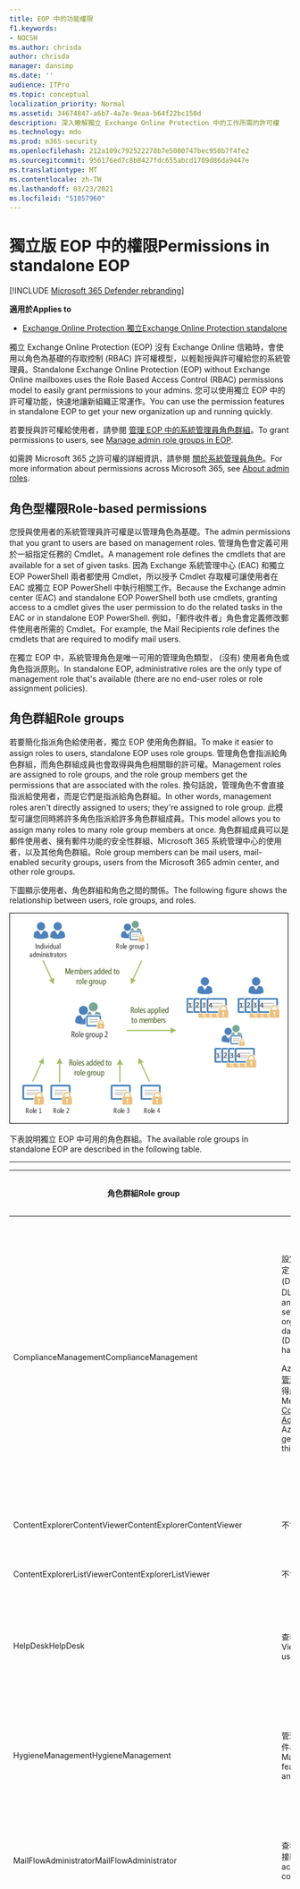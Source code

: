 ```yaml
---
title: EOP 中的功能權限
f1.keywords:
- NOCSH
ms.author: chrisda
author: chrisda
manager: dansimp
ms.date: ''
audience: ITPro
ms.topic: conceptual
localization_priority: Normal
ms.assetid: 34674847-a6b7-4a7e-9eaa-b64f22bc150d
description: 深入瞭解獨立 Exchange Online Protection 中的工作所需的許可權
ms.technology: mdo
ms.prod: m365-security
ms.openlocfilehash: 212a109c792522270b7e5000747bec950b7f4fe2
ms.sourcegitcommit: 956176ed7c8b8427fdc655abcd1709d86da9447e
ms.translationtype: MT
ms.contentlocale: zh-TW
ms.lasthandoff: 03/23/2021
ms.locfileid: "51057960"
---
```

# <a name="permissions-in-standalone-eop"></a><span data-ttu-id="38eb3-103">獨立版 EOP 中的權限</span><span class="sxs-lookup"><span data-stu-id="38eb3-103">Permissions in standalone EOP</span></span>

[!INCLUDE [Microsoft 365 Defender rebranding](../includes/microsoft-defender-for-office.md)]

<span data-ttu-id="38eb3-104">**適用於**</span><span class="sxs-lookup"><span data-stu-id="38eb3-104">**Applies to**</span></span>
-  [<span data-ttu-id="38eb3-105">Exchange Online Protection 獨立</span><span class="sxs-lookup"><span data-stu-id="38eb3-105">Exchange Online Protection standalone</span></span>](exchange-online-protection-overview.md)

<span data-ttu-id="38eb3-106">獨立 Exchange Online Protection (EOP) 沒有 Exchange Online 信箱時，會使用以角色為基礎的存取控制 (RBAC) 許可權模型，以輕鬆授與許可權給您的系統管理員。</span><span class="sxs-lookup"><span data-stu-id="38eb3-106">Standalone Exchange Online Protection (EOP) without Exchange Online mailboxes uses the Role Based Access Control (RBAC) permissions model to easily grant permissions to your admins.</span></span> <span data-ttu-id="38eb3-107">您可以使用獨立 EOP 中的許可權功能，快速地讓新組織正常運作。</span><span class="sxs-lookup"><span data-stu-id="38eb3-107">You can use the permission features in standalone EOP to get your new organization up and running quickly.</span></span>

<span data-ttu-id="38eb3-108">若要授與許可權給使用者，請參閱 [管理 EOP 中的系統管理員角色群組](manage-admin-role-group-permissions-in-eop.md)。</span><span class="sxs-lookup"><span data-stu-id="38eb3-108">To grant permissions to users, see [Manage admin role groups in EOP](manage-admin-role-group-permissions-in-eop.md).</span></span>

<span data-ttu-id="38eb3-109">如需跨 Microsoft 365 之許可權的詳細資訊，請參閱 [關於系統管理員角色](../../admin/add-users/about-admin-roles.md)。</span><span class="sxs-lookup"><span data-stu-id="38eb3-109">For more information about permissions across Microsoft 365, see [About admin roles](../../admin/add-users/about-admin-roles.md).</span></span>

## <a name="role-based-permissions"></a><span data-ttu-id="38eb3-110">角色型權限</span><span class="sxs-lookup"><span data-stu-id="38eb3-110">Role-based permissions</span></span>

<span data-ttu-id="38eb3-111">您授與使用者的系統管理員許可權是以管理角色為基礎。</span><span class="sxs-lookup"><span data-stu-id="38eb3-111">The admin permissions that you grant to users are based on management roles.</span></span> <span data-ttu-id="38eb3-112">管理角色會定義可用於一組指定任務的 Cmdlet。</span><span class="sxs-lookup"><span data-stu-id="38eb3-112">A management role defines the cmdlets that are available for a set of given tasks.</span></span> <span data-ttu-id="38eb3-113">因為 Exchange 系統管理中心 (EAC) 和獨立 EOP PowerShell 兩者都使用 Cmdlet，所以授予 Cmdlet 存取權可讓使用者在 EAC 或獨立 EOP PowerShell 中執行相關工作。</span><span class="sxs-lookup"><span data-stu-id="38eb3-113">Because the Exchange admin center (EAC) and standalone EOP PowerShell both use cmdlets, granting access to a cmdlet gives the user permission to do the related tasks in the EAC or in standalone EOP PowerShell.</span></span> <span data-ttu-id="38eb3-114">例如，「郵件收件者」角色會定義修改郵件使用者所需的 Cmdlet。</span><span class="sxs-lookup"><span data-stu-id="38eb3-114">For example, the Mail Recipients role defines the cmdlets that are required to modify mail users.</span></span>

<span data-ttu-id="38eb3-115">在獨立 EOP 中，系統管理角色是唯一可用的管理角色類型， (沒有) 使用者角色或角色指派原則。</span><span class="sxs-lookup"><span data-stu-id="38eb3-115">In standalone EOP, administrative roles are the only type of management role that's available (there are no end-user roles or role assignment policies).</span></span>

## <a name="role-groups"></a><span data-ttu-id="38eb3-116">角色群組</span><span class="sxs-lookup"><span data-stu-id="38eb3-116">Role groups</span></span>

<span data-ttu-id="38eb3-117">若要簡化指派角色給使用者，獨立 EOP 使用角色群組。</span><span class="sxs-lookup"><span data-stu-id="38eb3-117">To make it easier to assign roles to users, standalone EOP uses role groups.</span></span> <span data-ttu-id="38eb3-118">管理角色會指派給角色群組，而角色群組成員也會取得與角色相關聯的許可權。</span><span class="sxs-lookup"><span data-stu-id="38eb3-118">Management roles are assigned to role groups, and the role group members get the permissions that are associated with the roles.</span></span> <span data-ttu-id="38eb3-119">換句話說，管理角色不會直接指派給使用者，而是它們是指派給角色群組。</span><span class="sxs-lookup"><span data-stu-id="38eb3-119">In other words, management roles aren't directly assigned to users; they're assigned to role group.</span></span> <span data-ttu-id="38eb3-120">此模型可讓您同時將許多角色指派給許多角色群組成員。</span><span class="sxs-lookup"><span data-stu-id="38eb3-120">This model allows you to assign many roles to many role group members at once.</span></span> <span data-ttu-id="38eb3-121">角色群組成員可以是郵件使用者、擁有郵件功能的安全性群組、Microsoft 365 系統管理中心的使用者，以及其他角色群組。</span><span class="sxs-lookup"><span data-stu-id="38eb3-121">Role group members can be mail users, mail-enabled security groups, users from the Microsoft 365 admin center, and other role groups.</span></span>

<span data-ttu-id="38eb3-122">下圖顯示使用者、角色群組和角色之間的關係。</span><span class="sxs-lookup"><span data-stu-id="38eb3-122">The following figure shows the relationship between users, role groups, and roles.</span></span>

![角色、角色群組和成員關係](../../media/ITPro_Security_RBAC_EXO_SimplifiedRoleGroupRelationship.png)

<span data-ttu-id="38eb3-124">下表說明獨立 EOP 中可用的角色群組。</span><span class="sxs-lookup"><span data-stu-id="38eb3-124">The available role groups in standalone EOP are described in the following table.</span></span>

****

|<span data-ttu-id="38eb3-125">角色群組</span><span class="sxs-lookup"><span data-stu-id="38eb3-125">Role group</span></span>|<span data-ttu-id="38eb3-126">描述</span><span class="sxs-lookup"><span data-stu-id="38eb3-126">Description</span></span>|<span data-ttu-id="38eb3-127">已指派預設角色</span><span class="sxs-lookup"><span data-stu-id="38eb3-127">Default roles assigned</span></span>|
|---|---|---|
|<span data-ttu-id="38eb3-128">ComplianceManagement</span><span class="sxs-lookup"><span data-stu-id="38eb3-128">ComplianceManagement</span></span>|<span data-ttu-id="38eb3-129">設定及管理組織內的規範設定，包括資料遺失防護 (DLP) （如果您的訂閱具有 DLP 功能）。</span><span class="sxs-lookup"><span data-stu-id="38eb3-129">Configure and manage compliance settings within the organization, including data loss prevention (DLP) if your subscription has DLP capabilities.</span></span> <p> <span data-ttu-id="38eb3-130">Azure AD 中的 [合規性系統管理員](/azure/active-directory/users-groups-roles/directory-assign-admin-roles#compliance-administrator) 角色成員會自動取得此角色群組的許可權。</span><span class="sxs-lookup"><span data-stu-id="38eb3-130">Members of the [Compliance Administrator](/azure/active-directory/users-groups-roles/directory-assign-admin-roles#compliance-administrator) role in Azure AD automatically get the permissions of this role group.</span></span>|<span data-ttu-id="38eb3-131">稽核記錄</span><span class="sxs-lookup"><span data-stu-id="38eb3-131">Audit Logs</span></span> <p> <span data-ttu-id="38eb3-132">合規性管理</span><span class="sxs-lookup"><span data-stu-id="38eb3-132">Compliance Administration</span></span> <p> <span data-ttu-id="38eb3-133">資訊版權管理</span><span class="sxs-lookup"><span data-stu-id="38eb3-133">Information Rights Management</span></span> <p> <span data-ttu-id="38eb3-134">保留管理</span><span class="sxs-lookup"><span data-stu-id="38eb3-134">Retention Management</span></span> <p> <span data-ttu-id="38eb3-135">僅限檢視稽核記錄</span><span class="sxs-lookup"><span data-stu-id="38eb3-135">View-Only Audit Logs</span></span> <p> <span data-ttu-id="38eb3-136">僅限檢視組態</span><span class="sxs-lookup"><span data-stu-id="38eb3-136">View-Only Configuration</span></span> <p> <span data-ttu-id="38eb3-137">僅限檢視收件者</span><span class="sxs-lookup"><span data-stu-id="38eb3-137">View-Only Recipients</span></span>|
|<span data-ttu-id="38eb3-138">ContentExplorerContentViewer</span><span class="sxs-lookup"><span data-stu-id="38eb3-138">ContentExplorerContentViewer</span></span>|<span data-ttu-id="38eb3-139">不會使用。</span><span class="sxs-lookup"><span data-stu-id="38eb3-139">Not used.</span></span>|<span data-ttu-id="38eb3-140">資料分類內容檢視器</span><span class="sxs-lookup"><span data-stu-id="38eb3-140">Data Classification Content Viewer</span></span>|
|<span data-ttu-id="38eb3-141">ContentExplorerListViewer</span><span class="sxs-lookup"><span data-stu-id="38eb3-141">ContentExplorerListViewer</span></span>|<span data-ttu-id="38eb3-142">不會使用。</span><span class="sxs-lookup"><span data-stu-id="38eb3-142">Not used.</span></span>|<span data-ttu-id="38eb3-143">資料分類清單檢視器</span><span class="sxs-lookup"><span data-stu-id="38eb3-143">Data Classification List Viewer</span></span>|
|<span data-ttu-id="38eb3-144">HelpDesk</span><span class="sxs-lookup"><span data-stu-id="38eb3-144">HelpDesk</span></span>|<span data-ttu-id="38eb3-145">查看和管理郵件使用者。</span><span class="sxs-lookup"><span data-stu-id="38eb3-145">View and manage mail users.</span></span>|<span data-ttu-id="38eb3-146">重設密碼</span><span class="sxs-lookup"><span data-stu-id="38eb3-146">Reset Password</span></span> <p> <span data-ttu-id="38eb3-147">使用者選項</span><span class="sxs-lookup"><span data-stu-id="38eb3-147">User Options</span></span> <p> <span data-ttu-id="38eb3-148">僅限檢視收件者</span><span class="sxs-lookup"><span data-stu-id="38eb3-148">View-Only Recipients</span></span>|
|<span data-ttu-id="38eb3-149">HygieneManagement</span><span class="sxs-lookup"><span data-stu-id="38eb3-149">HygieneManagement</span></span>|<span data-ttu-id="38eb3-150">管理保護功能 (反垃圾郵件、反惡意程式碼等 ) 。</span><span class="sxs-lookup"><span data-stu-id="38eb3-150">Manage protection features (anti-spam, anti-malware, etc.).</span></span>|<span data-ttu-id="38eb3-151">傳輸衛生</span><span class="sxs-lookup"><span data-stu-id="38eb3-151">Transport Hygiene</span></span> <p> <span data-ttu-id="38eb3-152">僅限檢視組態</span><span class="sxs-lookup"><span data-stu-id="38eb3-152">View-Only Configuration</span></span> <p> <span data-ttu-id="38eb3-153">僅限檢視收件者</span><span class="sxs-lookup"><span data-stu-id="38eb3-153">View-Only Recipients</span></span>|
|<span data-ttu-id="38eb3-154">MailFlowAdministrator</span><span class="sxs-lookup"><span data-stu-id="38eb3-154">MailFlowAdministrator</span></span>|<span data-ttu-id="38eb3-155">查看及管理公認的網域和連接器</span><span class="sxs-lookup"><span data-stu-id="38eb3-155">View and manage accepted domains and connectors</span></span>|<span data-ttu-id="38eb3-156">遠端和公認的網域</span><span class="sxs-lookup"><span data-stu-id="38eb3-156">Remote and Accepted Domains</span></span> <p> <span data-ttu-id="38eb3-157">僅限檢視收件者</span><span class="sxs-lookup"><span data-stu-id="38eb3-157">View-Only Recipients</span></span>|
|<span data-ttu-id="38eb3-158">OrganizationManagement</span><span class="sxs-lookup"><span data-stu-id="38eb3-158">OrganizationManagement</span></span>|<span data-ttu-id="38eb3-159">整個組織的系統管理員存取權，以及執行幾乎任何工作的功能。</span><span class="sxs-lookup"><span data-stu-id="38eb3-159">Admin access to the entire organization and the ability to perform almost any task.</span></span> <p> <span data-ttu-id="38eb3-160">Azure AD 中 [全域系統管理員](/azure/active-directory/users-groups-roles/directory-assign-admin-roles#global-administrator--company-administrator) 角色的成員會自動取得此角色群組的許可權。</span><span class="sxs-lookup"><span data-stu-id="38eb3-160">Members of the [Global Administrator](/azure/active-directory/users-groups-roles/directory-assign-admin-roles#global-administrator--company-administrator) role in Azure AD automatically get the permissions of this role group.</span></span> <p> <span data-ttu-id="38eb3-161">**重要**：由於 OrganizationManagement 角色群組是功能強大的角色，因此只有執行組織層級管理工作的使用者才應成為這個角色群組的成員。</span><span class="sxs-lookup"><span data-stu-id="38eb3-161">**Important**: Because the OrganizationManagement role group is a powerful role, only users that perform organizational-level administrative tasks should be members of this role group.</span></span>|<span data-ttu-id="38eb3-162">軟體</span><span class="sxs-lookup"><span data-stu-id="38eb3-162">AntiMalware</span></span> <p> <span data-ttu-id="38eb3-163">反垃圾郵件</span><span class="sxs-lookup"><span data-stu-id="38eb3-163">AntiSpam</span></span> <p> <span data-ttu-id="38eb3-164">稽核記錄</span><span class="sxs-lookup"><span data-stu-id="38eb3-164">Audit Logs</span></span> <p> <span data-ttu-id="38eb3-165">合規性系統管理員</span><span class="sxs-lookup"><span data-stu-id="38eb3-165">Compliance Administrator</span></span> <p> <span data-ttu-id="38eb3-166">動態通訊群組</span><span class="sxs-lookup"><span data-stu-id="38eb3-166">Distribution Groups</span></span> <p> <span data-ttu-id="38eb3-167">資訊版權管理</span><span class="sxs-lookup"><span data-stu-id="38eb3-167">Information Rights Management</span></span> <p> <span data-ttu-id="38eb3-168">建立郵件收件者</span><span class="sxs-lookup"><span data-stu-id="38eb3-168">Mail Recipient Creation</span></span> <p> <span data-ttu-id="38eb3-169">郵件收件者</span><span class="sxs-lookup"><span data-stu-id="38eb3-169">Mail Recipients</span></span> <p> <span data-ttu-id="38eb3-170">郵件追蹤</span><span class="sxs-lookup"><span data-stu-id="38eb3-170">Message Tracking</span></span> <p> <span data-ttu-id="38eb3-171">移轉</span><span class="sxs-lookup"><span data-stu-id="38eb3-171">Migration</span></span> <p> <span data-ttu-id="38eb3-172">組織用戶端存取</span><span class="sxs-lookup"><span data-stu-id="38eb3-172">Organization Client Access</span></span> <p> <span data-ttu-id="38eb3-173">組織組態</span><span class="sxs-lookup"><span data-stu-id="38eb3-173">Organization Configuration</span></span> <p> <span data-ttu-id="38eb3-174">組織傳輸設定</span><span class="sxs-lookup"><span data-stu-id="38eb3-174">Organization Transport Settings</span></span> <p> <span data-ttu-id="38eb3-175">隔離</span><span class="sxs-lookup"><span data-stu-id="38eb3-175">Quarantine</span></span> <p> <span data-ttu-id="38eb3-176">收件者原則</span><span class="sxs-lookup"><span data-stu-id="38eb3-176">Recipient Policies</span></span> <p> <span data-ttu-id="38eb3-177">遠端和公認的網域</span><span class="sxs-lookup"><span data-stu-id="38eb3-177">Remote and Accepted Domains</span></span> <p> <span data-ttu-id="38eb3-178">重設密碼</span><span class="sxs-lookup"><span data-stu-id="38eb3-178">Reset Password</span></span> <p> <span data-ttu-id="38eb3-179">保留管理</span><span class="sxs-lookup"><span data-stu-id="38eb3-179">Retention Management</span></span> <p> <span data-ttu-id="38eb3-180">角色管理</span><span class="sxs-lookup"><span data-stu-id="38eb3-180">Role Management</span></span> <p> <span data-ttu-id="38eb3-181">安全性系統管理員</span><span class="sxs-lookup"><span data-stu-id="38eb3-181">Security Administrator</span></span> <p> <span data-ttu-id="38eb3-182">安全性群組建立和成員資格</span><span class="sxs-lookup"><span data-stu-id="38eb3-182">Security Group Creation and Membership</span></span> <p> <span data-ttu-id="38eb3-183">安全性讀取者</span><span class="sxs-lookup"><span data-stu-id="38eb3-183">Security Reader</span></span> <p> <span data-ttu-id="38eb3-184">敏感度標籤系統管理員</span><span class="sxs-lookup"><span data-stu-id="38eb3-184">Sensitivity Label Administrator</span></span> <p> <span data-ttu-id="38eb3-185">監督</span><span class="sxs-lookup"><span data-stu-id="38eb3-185">Supervision</span></span> <p> <span data-ttu-id="38eb3-186">傳輸衛生</span><span class="sxs-lookup"><span data-stu-id="38eb3-186">Transport Hygiene</span></span> <p> <span data-ttu-id="38eb3-187">傳輸規則</span><span class="sxs-lookup"><span data-stu-id="38eb3-187">Transport Rules</span></span> <p> <span data-ttu-id="38eb3-188">使用者選項</span><span class="sxs-lookup"><span data-stu-id="38eb3-188">User Options</span></span> <p> <span data-ttu-id="38eb3-189">View-Only 反惡意程式碼</span><span class="sxs-lookup"><span data-stu-id="38eb3-189">View-Only AntiMalware</span></span> <p> <span data-ttu-id="38eb3-190">View-Only 反垃圾郵件</span><span class="sxs-lookup"><span data-stu-id="38eb3-190">View-Only AntiSpam</span></span> <p> <span data-ttu-id="38eb3-191">僅限檢視稽核記錄</span><span class="sxs-lookup"><span data-stu-id="38eb3-191">View-Only Audit Logs</span></span> <p> <span data-ttu-id="38eb3-192">僅限檢視組態</span><span class="sxs-lookup"><span data-stu-id="38eb3-192">View-Only Configuration</span></span> <p> <span data-ttu-id="38eb3-193">View-Only 隔離</span><span class="sxs-lookup"><span data-stu-id="38eb3-193">View-Only Quarantine</span></span> <p> <span data-ttu-id="38eb3-194">僅限檢視收件者</span><span class="sxs-lookup"><span data-stu-id="38eb3-194">View-Only Recipients</span></span> <p> <span data-ttu-id="38eb3-195">View-Only 威脅情報</span><span class="sxs-lookup"><span data-stu-id="38eb3-195">View-Only Threat Intelligence</span></span>|
|<span data-ttu-id="38eb3-196">QuarantineAdministrator</span><span class="sxs-lookup"><span data-stu-id="38eb3-196">QuarantineAdministrator</span></span>|<span data-ttu-id="38eb3-197">管理所有收件者的隔離郵件。</span><span class="sxs-lookup"><span data-stu-id="38eb3-197">Manage quarantined messages for all recipients.</span></span>|<span data-ttu-id="38eb3-198">隔離</span><span class="sxs-lookup"><span data-stu-id="38eb3-198">Quarantine</span></span>|
|<span data-ttu-id="38eb3-199">RecipientManagement</span><span class="sxs-lookup"><span data-stu-id="38eb3-199">RecipientManagement</span></span>|<span data-ttu-id="38eb3-200">建立、管理及移除組織中的收件者物件。</span><span class="sxs-lookup"><span data-stu-id="38eb3-200">Create, manage, and remove recipient objects in the organization.</span></span>|<span data-ttu-id="38eb3-201">動態通訊群組</span><span class="sxs-lookup"><span data-stu-id="38eb3-201">Distribution Groups</span></span> <p> <span data-ttu-id="38eb3-202">建立郵件收件者</span><span class="sxs-lookup"><span data-stu-id="38eb3-202">Mail Recipient Creation</span></span> <p> <span data-ttu-id="38eb3-203">郵件收件者</span><span class="sxs-lookup"><span data-stu-id="38eb3-203">Mail Recipients</span></span> <p> <span data-ttu-id="38eb3-204">郵件追蹤</span><span class="sxs-lookup"><span data-stu-id="38eb3-204">Message Tracking</span></span> <p> <span data-ttu-id="38eb3-205">移轉</span><span class="sxs-lookup"><span data-stu-id="38eb3-205">Migration</span></span> <p> <span data-ttu-id="38eb3-206">收件者原則</span><span class="sxs-lookup"><span data-stu-id="38eb3-206">Recipient Policies</span></span> <p> <span data-ttu-id="38eb3-207">重設密碼</span><span class="sxs-lookup"><span data-stu-id="38eb3-207">Reset Password</span></span>|
|<span data-ttu-id="38eb3-208">RecordsManagement</span><span class="sxs-lookup"><span data-stu-id="38eb3-208">RecordsManagement</span></span>|<span data-ttu-id="38eb3-209">設定符合性功能，例如保留原則標記、郵件分類和郵件流程規則 (也稱為傳輸規則) 。</span><span class="sxs-lookup"><span data-stu-id="38eb3-209">Configure compliance features, such as retention policy tags, message classifications, and mail flow rules (also known as transport rules).</span></span>|<span data-ttu-id="38eb3-210">郵件追蹤</span><span class="sxs-lookup"><span data-stu-id="38eb3-210">Message Tracking</span></span> <p> <span data-ttu-id="38eb3-211">保留管理</span><span class="sxs-lookup"><span data-stu-id="38eb3-211">Retention Management</span></span> <p> <span data-ttu-id="38eb3-212">傳輸規則</span><span class="sxs-lookup"><span data-stu-id="38eb3-212">Transport Rules</span></span>|
|<span data-ttu-id="38eb3-213">SecurityAdministrator</span><span class="sxs-lookup"><span data-stu-id="38eb3-213">SecurityAdministrator</span></span>|<span data-ttu-id="38eb3-214">設定組織中的所有保護方面 (反垃圾郵件、反惡意程式碼、反欺騙、隔離等等 ) 。</span><span class="sxs-lookup"><span data-stu-id="38eb3-214">Configure all aspects of protection in the organization (anti-spam, anti-malware, anti-spoofing, quarantine, etc.).</span></span> <p> <span data-ttu-id="38eb3-215">Azure AD 中的 [安全性系統管理員](/azure/active-directory/users-groups-roles/directory-assign-admin-roles#security-administrator) 角色成員會自動取得此角色群組的許可權。</span><span class="sxs-lookup"><span data-stu-id="38eb3-215">Members of the [Security Administrator](/azure/active-directory/users-groups-roles/directory-assign-admin-roles#security-administrator) role in Azure AD automatically get the permissions of this role group.</span></span>|<span data-ttu-id="38eb3-216">軟體</span><span class="sxs-lookup"><span data-stu-id="38eb3-216">AntiMalware</span></span> <p> <span data-ttu-id="38eb3-217">反垃圾郵件</span><span class="sxs-lookup"><span data-stu-id="38eb3-217">AntiSpam</span></span> <p> <span data-ttu-id="38eb3-218">稽核記錄</span><span class="sxs-lookup"><span data-stu-id="38eb3-218">Audit Logs</span></span> <p> <span data-ttu-id="38eb3-219">隔離</span><span class="sxs-lookup"><span data-stu-id="38eb3-219">Quarantine</span></span> <p> <span data-ttu-id="38eb3-220">安全性系統管理員</span><span class="sxs-lookup"><span data-stu-id="38eb3-220">Security Administrator</span></span> <p> <span data-ttu-id="38eb3-221">敏感度標籤系統管理員</span><span class="sxs-lookup"><span data-stu-id="38eb3-221">Sensitivity Label Administrator</span></span> <p> <span data-ttu-id="38eb3-222">View-Only 反惡意程式碼</span><span class="sxs-lookup"><span data-stu-id="38eb3-222">View-Only AntiMalware</span></span> <p> <span data-ttu-id="38eb3-223">View-Only 反垃圾郵件</span><span class="sxs-lookup"><span data-stu-id="38eb3-223">View-Only AntiSpam</span></span> <p> <span data-ttu-id="38eb3-224">僅限檢視稽核記錄</span><span class="sxs-lookup"><span data-stu-id="38eb3-224">View-Only Audit Logs</span></span> <p> <span data-ttu-id="38eb3-225">View-Only 隔離</span><span class="sxs-lookup"><span data-stu-id="38eb3-225">View-Only Quarantine</span></span> <p> <span data-ttu-id="38eb3-226">View-Only 威脅情報</span><span class="sxs-lookup"><span data-stu-id="38eb3-226">View-Only Threat Intelligence</span></span>|
|<span data-ttu-id="38eb3-227">SecurityReader</span><span class="sxs-lookup"><span data-stu-id="38eb3-227">SecurityReader</span></span>|<span data-ttu-id="38eb3-228">僅可供查看組織中的所有保護方面 (反垃圾郵件、反惡意程式碼、反欺騙、隔離等 ) 的存取權。</span><span class="sxs-lookup"><span data-stu-id="38eb3-228">View-only access to all aspects of protection in the organization (anti-spam, anti-malware, anti-spoofing, quarantine, etc.).</span></span> <p> <span data-ttu-id="38eb3-229">Azure AD 中的 [安全性讀者](/azure/active-directory/users-groups-roles/directory-assign-admin-roles#security-reader) 角色成員會自動取得此角色群組的許可權。</span><span class="sxs-lookup"><span data-stu-id="38eb3-229">Members of the [Security Reader](/azure/active-directory/users-groups-roles/directory-assign-admin-roles#security-reader) role in Azure AD automatically get the permissions of this role group.</span></span>|<span data-ttu-id="38eb3-230">安全性讀取者</span><span class="sxs-lookup"><span data-stu-id="38eb3-230">Security Reader</span></span> <p> <span data-ttu-id="38eb3-231">View-Only 反惡意程式碼</span><span class="sxs-lookup"><span data-stu-id="38eb3-231">View-Only AntiMalware</span></span> <p> <span data-ttu-id="38eb3-232">View-Only 反垃圾郵件</span><span class="sxs-lookup"><span data-stu-id="38eb3-232">View-Only AntiSpam</span></span> <p> <span data-ttu-id="38eb3-233">View-Only 隔離</span><span class="sxs-lookup"><span data-stu-id="38eb3-233">View-Only Quarantine</span></span> <p> <span data-ttu-id="38eb3-234">View-Only 威脅情報</span><span class="sxs-lookup"><span data-stu-id="38eb3-234">View-Only Threat Intelligence</span></span>|
|<span data-ttu-id="38eb3-235">TenantAdmins</span><span class="sxs-lookup"><span data-stu-id="38eb3-235">TenantAdmins</span></span>|<span data-ttu-id="38eb3-236">這個角色群組中的成員資格能跨服務同步，且為集中管理的。</span><span class="sxs-lookup"><span data-stu-id="38eb3-236">Membership in this role group is synchronized across services and managed centrally.</span></span> <span data-ttu-id="38eb3-237">根據預設，此角色群組不會被指派任何角色。</span><span class="sxs-lookup"><span data-stu-id="38eb3-237">By default, this role group is not assigned any roles.</span></span> <span data-ttu-id="38eb3-238">不過，它會是「組織管理」角色群組的成員，並會繼承這些許可權。</span><span class="sxs-lookup"><span data-stu-id="38eb3-238">However, it will be a member of the Organization Management role group and will inherit those permissions.</span></span>|<span data-ttu-id="38eb3-239">無</span><span class="sxs-lookup"><span data-stu-id="38eb3-239">none</span></span>|
|<span data-ttu-id="38eb3-240">ViewOnlyOrganizationManagement</span><span class="sxs-lookup"><span data-stu-id="38eb3-240">ViewOnlyOrganizationManagement</span></span>|<span data-ttu-id="38eb3-241">查看組織中的收件者、保護和設定物件及其屬性。</span><span class="sxs-lookup"><span data-stu-id="38eb3-241">View recipient, protection, and configuration objects and their properties in the organization.</span></span>|<span data-ttu-id="38eb3-242">合規性系統管理員</span><span class="sxs-lookup"><span data-stu-id="38eb3-242">Compliance Administrator</span></span> <p> <span data-ttu-id="38eb3-243">安全性系統管理員</span><span class="sxs-lookup"><span data-stu-id="38eb3-243">Security Administrator</span></span> <p> <span data-ttu-id="38eb3-244">安全性讀取者</span><span class="sxs-lookup"><span data-stu-id="38eb3-244">Security Reader</span></span> <p> <span data-ttu-id="38eb3-245">敏感度標籤系統管理員</span><span class="sxs-lookup"><span data-stu-id="38eb3-245">Sensitivity Label Administrator</span></span> <p> <span data-ttu-id="38eb3-246">僅限檢視組態</span><span class="sxs-lookup"><span data-stu-id="38eb3-246">View-Only Configuration</span></span> <p> <span data-ttu-id="38eb3-247">僅限檢視收件者</span><span class="sxs-lookup"><span data-stu-id="38eb3-247">View-Only Recipients</span></span>|
|

<span data-ttu-id="38eb3-248">如果您在只有少數系統管理員的小型組織中工作，您可能只需要將這些使用者新增至組織管理角色群組，而且您可能永遠不需要使用其他角色群組。</span><span class="sxs-lookup"><span data-stu-id="38eb3-248">If you work in a small organization that has only a few admins, you might need to add those users to the Organization Management role group only, and you may never need to use the other role groups.</span></span> <span data-ttu-id="38eb3-249">如果您在較大的組織中工作，則可能會有管理員執行特定工作，例如收件者設定。</span><span class="sxs-lookup"><span data-stu-id="38eb3-249">If you work in a larger organization, you might have admins who perform specific tasks, such as recipient configuration.</span></span> <span data-ttu-id="38eb3-250">在這種情況下，您可能會將一個系統管理員新增至 [收件者管理] 角色群組，並將另一個系統管理員新增至組織管理角色群組。</span><span class="sxs-lookup"><span data-stu-id="38eb3-250">In those cases, you might add one admin to the Recipient Management role group, and another admin to the Organization Management role group.</span></span> <span data-ttu-id="38eb3-251">這些系統管理員可以管理其特定區域，但不會有管理其不負責之區域的許可權。</span><span class="sxs-lookup"><span data-stu-id="38eb3-251">Those admins can then manage their specific areas, but they won't have permissions to manage areas they're not responsible for.</span></span>

<span data-ttu-id="38eb3-252">如果 Exchange Online 中的內建角色群組與您的系統管理員職責不符，您可以建立角色群組並新增角色到這些群組。</span><span class="sxs-lookup"><span data-stu-id="38eb3-252">If the built-in role groups in Exchange Online don't match the job function of your administrators, you can create role groups and add roles to them.</span></span> <span data-ttu-id="38eb3-253">如需詳細資訊，請參閱 [Manage role groups in 獨立 EOP](manage-admin-role-group-permissions-in-eop.md)。</span><span class="sxs-lookup"><span data-stu-id="38eb3-253">For more information, see [Manage role groups in standalone EOP](manage-admin-role-group-permissions-in-eop.md).</span></span>

## <a name="roles"></a><span data-ttu-id="38eb3-254">角色</span><span class="sxs-lookup"><span data-stu-id="38eb3-254">Roles</span></span>

<span data-ttu-id="38eb3-255">下表說明獨立 EOP 中可用的內建角色。</span><span class="sxs-lookup"><span data-stu-id="38eb3-255">The built-in roles that are available in standalone EOP are described in the following table.</span></span>

****

|<span data-ttu-id="38eb3-256">Role \* \*</span><span class="sxs-lookup"><span data-stu-id="38eb3-256">Role\*\*</span></span>|<span data-ttu-id="38eb3-257">描述</span><span class="sxs-lookup"><span data-stu-id="38eb3-257">Description</span></span>|<span data-ttu-id="38eb3-258">預設角色群組指派</span><span class="sxs-lookup"><span data-stu-id="38eb3-258">Default role group assignments</span></span>|
|---|---|---|
|<span data-ttu-id="38eb3-259">軟體</span><span class="sxs-lookup"><span data-stu-id="38eb3-259">AntiMalware</span></span>|<span data-ttu-id="38eb3-260">查看及修改反惡意程式碼功能的設定和報告。</span><span class="sxs-lookup"><span data-stu-id="38eb3-260">View and modify the configuration and reports for anti-malware features.</span></span>|<span data-ttu-id="38eb3-261">OrganizationManagement</span><span class="sxs-lookup"><span data-stu-id="38eb3-261">OrganizationManagement</span></span> <p> <span data-ttu-id="38eb3-262">SecurityAdministrator</span><span class="sxs-lookup"><span data-stu-id="38eb3-262">SecurityAdministrator</span></span>|
|<span data-ttu-id="38eb3-263">反垃圾郵件</span><span class="sxs-lookup"><span data-stu-id="38eb3-263">AntiSpam</span></span>|<span data-ttu-id="38eb3-264">查看及修改反垃圾郵件功能的設定和報告。</span><span class="sxs-lookup"><span data-stu-id="38eb3-264">View and modify the configuration and reports for anti-spam features.</span></span>|<span data-ttu-id="38eb3-265">OrganizationManagement</span><span class="sxs-lookup"><span data-stu-id="38eb3-265">OrganizationManagement</span></span> <p> <span data-ttu-id="38eb3-266">SecurityAdministrator</span><span class="sxs-lookup"><span data-stu-id="38eb3-266">SecurityAdministrator</span></span>|
|<span data-ttu-id="38eb3-267">稽核記錄</span><span class="sxs-lookup"><span data-stu-id="38eb3-267">Audit Logs</span></span>|<span data-ttu-id="38eb3-268">搜尋系統管理員的審計記錄檔，然後查看結果。</span><span class="sxs-lookup"><span data-stu-id="38eb3-268">Search the administrator audit log and view the results.</span></span>|<span data-ttu-id="38eb3-269">ComplianceManagement</span><span class="sxs-lookup"><span data-stu-id="38eb3-269">ComplianceManagement</span></span> <p> <span data-ttu-id="38eb3-270">OrganizationManagement</span><span class="sxs-lookup"><span data-stu-id="38eb3-270">OrganizationManagement</span></span> <p> <span data-ttu-id="38eb3-271">SecurityAdministrator</span><span class="sxs-lookup"><span data-stu-id="38eb3-271">SecurityAdministrator</span></span>|
|<span data-ttu-id="38eb3-272">合規性管理員<sup>\*</sup></span><span class="sxs-lookup"><span data-stu-id="38eb3-272">Compliance Administrator<sup>\*</sup></span></span>||<span data-ttu-id="38eb3-273">ComplianceManagement</span><span class="sxs-lookup"><span data-stu-id="38eb3-273">ComplianceManagement</span></span> <p> <span data-ttu-id="38eb3-274">OrganizationManagement</span><span class="sxs-lookup"><span data-stu-id="38eb3-274">OrganizationManagement</span></span> <p> <span data-ttu-id="38eb3-275">ViewOnlyOrganizationManagement</span><span class="sxs-lookup"><span data-stu-id="38eb3-275">ViewOnlyOrganizationManagement</span></span>|
|<span data-ttu-id="38eb3-276">資料分類內容檢視器<sup>\*</sup></span><span class="sxs-lookup"><span data-stu-id="38eb3-276">Data Classification Content Viewer<sup>\*</sup></span></span>||<span data-ttu-id="38eb3-277">ContentExplorerContentViewer</span><span class="sxs-lookup"><span data-stu-id="38eb3-277">ContentExplorerContentViewer</span></span>|
|<span data-ttu-id="38eb3-278">資料分類清單檢視器<sup>\*</sup></span><span class="sxs-lookup"><span data-stu-id="38eb3-278">Data Classification List Viewer<sup>\*</sup></span></span>||
|<span data-ttu-id="38eb3-279">動態通訊群組</span><span class="sxs-lookup"><span data-stu-id="38eb3-279">Distribution Groups</span></span>|<span data-ttu-id="38eb3-280">建立及管理所有通訊群組、擁有郵件功能的安全性群組和成員。</span><span class="sxs-lookup"><span data-stu-id="38eb3-280">Create and manage all distribution groups, mail-enabled security groups, and members.</span></span>|<span data-ttu-id="38eb3-281">OrganizationManagement</span><span class="sxs-lookup"><span data-stu-id="38eb3-281">OrganizationManagement</span></span> <p> <span data-ttu-id="38eb3-282">RecipientManagement</span><span class="sxs-lookup"><span data-stu-id="38eb3-282">RecipientManagement</span></span>|
|<span data-ttu-id="38eb3-283">資訊版權管理<sup>\*</sup></span><span class="sxs-lookup"><span data-stu-id="38eb3-283">Information Rights Management<sup>\*</sup></span></span>||<span data-ttu-id="38eb3-284">ComplianceManagement</span><span class="sxs-lookup"><span data-stu-id="38eb3-284">ComplianceManagement</span></span> <p> <span data-ttu-id="38eb3-285">OrganizationManagement</span><span class="sxs-lookup"><span data-stu-id="38eb3-285">OrganizationManagement</span></span>|
|<span data-ttu-id="38eb3-286">建立郵件收件者</span><span class="sxs-lookup"><span data-stu-id="38eb3-286">Mail Recipient Creation</span></span>|<span data-ttu-id="38eb3-287">建立及移除郵件使用者。</span><span class="sxs-lookup"><span data-stu-id="38eb3-287">Create and remove mail users.</span></span>|<span data-ttu-id="38eb3-288">OrganizationManagement</span><span class="sxs-lookup"><span data-stu-id="38eb3-288">OrganizationManagement</span></span> <p> <span data-ttu-id="38eb3-289">RecipientManagement</span><span class="sxs-lookup"><span data-stu-id="38eb3-289">RecipientManagement</span></span>|
|<span data-ttu-id="38eb3-290">郵件收件者</span><span class="sxs-lookup"><span data-stu-id="38eb3-290">Mail Recipients</span></span>|<span data-ttu-id="38eb3-291">修改現有的郵件使用者。</span><span class="sxs-lookup"><span data-stu-id="38eb3-291">Modify existing mail users.</span></span>|<span data-ttu-id="38eb3-292">OrganizationManagement</span><span class="sxs-lookup"><span data-stu-id="38eb3-292">OrganizationManagement</span></span> <p> <span data-ttu-id="38eb3-293">RecipientManagement</span><span class="sxs-lookup"><span data-stu-id="38eb3-293">RecipientManagement</span></span>|
|<span data-ttu-id="38eb3-294">郵件追蹤<sup>\*</sup></span><span class="sxs-lookup"><span data-stu-id="38eb3-294">Message Tracking<sup>\*</sup></span></span>||<span data-ttu-id="38eb3-295">OrganizationManagement</span><span class="sxs-lookup"><span data-stu-id="38eb3-295">OrganizationManagement</span></span> <p> <span data-ttu-id="38eb3-296">RecipientManagement</span><span class="sxs-lookup"><span data-stu-id="38eb3-296">RecipientManagement</span></span> <p> <span data-ttu-id="38eb3-297">記錄管理</span><span class="sxs-lookup"><span data-stu-id="38eb3-297">Records Management</span></span>|
|<span data-ttu-id="38eb3-298">遷移<sup>\*</sup></span><span class="sxs-lookup"><span data-stu-id="38eb3-298">Migration<sup>\*</sup></span></span>||<span data-ttu-id="38eb3-299">OrganizationManagement</span><span class="sxs-lookup"><span data-stu-id="38eb3-299">OrganizationManagement</span></span> <p> <span data-ttu-id="38eb3-300">RecipientManagement</span><span class="sxs-lookup"><span data-stu-id="38eb3-300">RecipientManagement</span></span>|
|<span data-ttu-id="38eb3-301">MyBaseOptions</span><span class="sxs-lookup"><span data-stu-id="38eb3-301">MyBaseOptions</span></span>|<span data-ttu-id="38eb3-302">允許使用者查看其專屬的隔離郵件。</span><span class="sxs-lookup"><span data-stu-id="38eb3-302">Allows users to view their own quarantined messages.</span></span> <p> <span data-ttu-id="38eb3-303">這個角色會自動指派給使用者，而且您無法手動指派。</span><span class="sxs-lookup"><span data-stu-id="38eb3-303">This role is automatically assigned to users, and you can't assign it manually.</span></span>|<span data-ttu-id="38eb3-304">無</span><span class="sxs-lookup"><span data-stu-id="38eb3-304">none</span></span>|
|<span data-ttu-id="38eb3-305">組織用戶端存取<sup>\*</sup></span><span class="sxs-lookup"><span data-stu-id="38eb3-305">Organization Client Access<sup>\*</sup></span></span>||<span data-ttu-id="38eb3-306">OrganizationManagement</span><span class="sxs-lookup"><span data-stu-id="38eb3-306">OrganizationManagement</span></span>|
|<span data-ttu-id="38eb3-307">組織組態</span><span class="sxs-lookup"><span data-stu-id="38eb3-307">Organization Configuration</span></span>|<span data-ttu-id="38eb3-308">檢視報告。</span><span class="sxs-lookup"><span data-stu-id="38eb3-308">View reports.</span></span>|<span data-ttu-id="38eb3-309">OrganizationManagement</span><span class="sxs-lookup"><span data-stu-id="38eb3-309">OrganizationManagement</span></span>|
|<span data-ttu-id="38eb3-310">組織傳輸設定<sup>\*</sup></span><span class="sxs-lookup"><span data-stu-id="38eb3-310">Organization Transport Settings<sup>\*</sup></span></span>||<span data-ttu-id="38eb3-311">OrganizationManagement</span><span class="sxs-lookup"><span data-stu-id="38eb3-311">OrganizationManagement</span></span>|
|<span data-ttu-id="38eb3-312">隔離</span><span class="sxs-lookup"><span data-stu-id="38eb3-312">Quarantine</span></span>|<span data-ttu-id="38eb3-313">管理所有收件者的所有類型的隔離郵件。</span><span class="sxs-lookup"><span data-stu-id="38eb3-313">Manage all types of quarantined message for all recipients.</span></span>|<span data-ttu-id="38eb3-314">OrganizationManagement</span><span class="sxs-lookup"><span data-stu-id="38eb3-314">OrganizationManagement</span></span> <p> <span data-ttu-id="38eb3-315">QuarantineAdministrator</span><span class="sxs-lookup"><span data-stu-id="38eb3-315">QuarantineAdministrator</span></span> <p> <span data-ttu-id="38eb3-316">SecurityAdministrator</span><span class="sxs-lookup"><span data-stu-id="38eb3-316">SecurityAdministrator</span></span>|
|<span data-ttu-id="38eb3-317">收件者原則<sup>\*</sup></span><span class="sxs-lookup"><span data-stu-id="38eb3-317">Recipient Policies<sup>\*</sup></span></span>||<span data-ttu-id="38eb3-318">OrganizationManagement</span><span class="sxs-lookup"><span data-stu-id="38eb3-318">OrganizationManagement</span></span> <p> <span data-ttu-id="38eb3-319">RecipientManagement</span><span class="sxs-lookup"><span data-stu-id="38eb3-319">RecipientManagement</span></span>|
|<span data-ttu-id="38eb3-320">遠端和公認的網域</span><span class="sxs-lookup"><span data-stu-id="38eb3-320">Remote and Accepted Domains</span></span>|<span data-ttu-id="38eb3-321">管理遠端網域、公認的網域和連接器。</span><span class="sxs-lookup"><span data-stu-id="38eb3-321">Manage remote domains, accepted domains, and connectors.</span></span>|<span data-ttu-id="38eb3-322">MailFlowAdministrator</span><span class="sxs-lookup"><span data-stu-id="38eb3-322">MailFlowAdministrator</span></span> <p> <span data-ttu-id="38eb3-323">OrganizationManagement</span><span class="sxs-lookup"><span data-stu-id="38eb3-323">OrganizationManagement</span></span>|
|<span data-ttu-id="38eb3-324">重設密碼<sup>\*</sup></span><span class="sxs-lookup"><span data-stu-id="38eb3-324">Reset Password<sup>\*</sup></span></span>||<span data-ttu-id="38eb3-325">HelpDesk</span><span class="sxs-lookup"><span data-stu-id="38eb3-325">HelpDesk</span></span> <p> <span data-ttu-id="38eb3-326">OrganizationManagement</span><span class="sxs-lookup"><span data-stu-id="38eb3-326">OrganizationManagement</span></span> <p> <span data-ttu-id="38eb3-327">RecipientManagement</span><span class="sxs-lookup"><span data-stu-id="38eb3-327">RecipientManagement</span></span>|
|<span data-ttu-id="38eb3-328">保留管理<sup>\*</sup></span><span class="sxs-lookup"><span data-stu-id="38eb3-328">Retention Management<sup>\*</sup></span></span>||<span data-ttu-id="38eb3-329">ComplianceManagement</span><span class="sxs-lookup"><span data-stu-id="38eb3-329">ComplianceManagement</span></span> <p> <span data-ttu-id="38eb3-330">OrganizationManagement</span><span class="sxs-lookup"><span data-stu-id="38eb3-330">OrganizationManagement</span></span> <p> <span data-ttu-id="38eb3-331">RecordsManagement</span><span class="sxs-lookup"><span data-stu-id="38eb3-331">RecordsManagement</span></span>|
|<span data-ttu-id="38eb3-332">角色管理</span><span class="sxs-lookup"><span data-stu-id="38eb3-332">Role Management</span></span>|<span data-ttu-id="38eb3-333">建立及管理角色群組。</span><span class="sxs-lookup"><span data-stu-id="38eb3-333">Create and manage role groups.</span></span>|<span data-ttu-id="38eb3-334">OrganizationManagement</span><span class="sxs-lookup"><span data-stu-id="38eb3-334">OrganizationManagement</span></span>|
|<span data-ttu-id="38eb3-335">安全性系統管理員</span><span class="sxs-lookup"><span data-stu-id="38eb3-335">Security Administrator</span></span>|<span data-ttu-id="38eb3-336">管理所有安全性和保護功能的設定和報告。</span><span class="sxs-lookup"><span data-stu-id="38eb3-336">Manage the configuration and reports for all security and protection features.</span></span>|<span data-ttu-id="38eb3-337">OrganizationManagement</span><span class="sxs-lookup"><span data-stu-id="38eb3-337">OrganizationManagement</span></span> <p> <span data-ttu-id="38eb3-338">SecurityAdministrator</span><span class="sxs-lookup"><span data-stu-id="38eb3-338">SecurityAdministrator</span></span> <p> <span data-ttu-id="38eb3-339">ViewOnlyOrganizationManagement</span><span class="sxs-lookup"><span data-stu-id="38eb3-339">ViewOnlyOrganizationManagement</span></span>|
|<span data-ttu-id="38eb3-340">安全性群組建立和成員資格</span><span class="sxs-lookup"><span data-stu-id="38eb3-340">Security Group Creation and Membership</span></span>|<span data-ttu-id="38eb3-341">建立和管理擁有郵件功能的安全性群組。</span><span class="sxs-lookup"><span data-stu-id="38eb3-341">Create and manage mail-enabled security groups.</span></span>|<span data-ttu-id="38eb3-342">OrganizationManagement</span><span class="sxs-lookup"><span data-stu-id="38eb3-342">OrganizationManagement</span></span>|
|<span data-ttu-id="38eb3-343">安全性讀取者</span><span class="sxs-lookup"><span data-stu-id="38eb3-343">Security Reader</span></span>|<span data-ttu-id="38eb3-344">查看安全性和保護功能的設定和報告。</span><span class="sxs-lookup"><span data-stu-id="38eb3-344">View the configuration and reports for security and protection features.</span></span>|<span data-ttu-id="38eb3-345">組織管理</span><span class="sxs-lookup"><span data-stu-id="38eb3-345">Organization Management</span></span> <p> <span data-ttu-id="38eb3-346">SecurityReader</span><span class="sxs-lookup"><span data-stu-id="38eb3-346">SecurityReader</span></span> <p> <span data-ttu-id="38eb3-347">ViewOnlyOrganizationManagement</span><span class="sxs-lookup"><span data-stu-id="38eb3-347">ViewOnlyOrganizationManagement</span></span>|
|<span data-ttu-id="38eb3-348">敏感度標籤管理員<sup>\*</sup></span><span class="sxs-lookup"><span data-stu-id="38eb3-348">Sensitivity Label Administrator<sup>\*</sup></span></span>||<span data-ttu-id="38eb3-349">OrganizationManagement</span><span class="sxs-lookup"><span data-stu-id="38eb3-349">OrganizationManagement</span></span> <p> <span data-ttu-id="38eb3-350">SecurityAdministrator</span><span class="sxs-lookup"><span data-stu-id="38eb3-350">SecurityAdministrator</span></span> <p> <span data-ttu-id="38eb3-351">ViewOnlyOrganizationManagement</span><span class="sxs-lookup"><span data-stu-id="38eb3-351">ViewOnlyOrganizationManagement</span></span>|
|<span data-ttu-id="38eb3-352">監督<sup>\*</sup></span><span class="sxs-lookup"><span data-stu-id="38eb3-352">Supervision<sup>\*</sup></span></span>||<span data-ttu-id="38eb3-353">OrganizationManagement</span><span class="sxs-lookup"><span data-stu-id="38eb3-353">OrganizationManagement</span></span>|
|<span data-ttu-id="38eb3-354">傳輸衛生</span><span class="sxs-lookup"><span data-stu-id="38eb3-354">Transport Hygiene</span></span>|<span data-ttu-id="38eb3-355">管理反惡意程式碼、反垃圾郵件功能和反欺騙功能。</span><span class="sxs-lookup"><span data-stu-id="38eb3-355">Manage anti-malware, anti-spam features, and anti-spoofing features.</span></span>|<span data-ttu-id="38eb3-356">HygieneManagement</span><span class="sxs-lookup"><span data-stu-id="38eb3-356">HygieneManagement</span></span> <p> <span data-ttu-id="38eb3-357">OrganizationManagement</span><span class="sxs-lookup"><span data-stu-id="38eb3-357">OrganizationManagement</span></span>|
|<span data-ttu-id="38eb3-358">傳輸規則</span><span class="sxs-lookup"><span data-stu-id="38eb3-358">Transport Rules</span></span>|<span data-ttu-id="38eb3-359">建立及管理郵件流程規則 (也稱為傳輸規則) 。</span><span class="sxs-lookup"><span data-stu-id="38eb3-359">Create and manage mail flow rules (also known as transport rules).</span></span>|<span data-ttu-id="38eb3-360">OrganizationManagement</span><span class="sxs-lookup"><span data-stu-id="38eb3-360">OrganizationManagement</span></span> <p> <span data-ttu-id="38eb3-361">RecordsManagement</span><span class="sxs-lookup"><span data-stu-id="38eb3-361">RecordsManagement</span></span>|
|<span data-ttu-id="38eb3-362">使用者選項</span><span class="sxs-lookup"><span data-stu-id="38eb3-362">User Options</span></span>|<span data-ttu-id="38eb3-363">修改現有的郵件使用者。</span><span class="sxs-lookup"><span data-stu-id="38eb3-363">Modify existing mail users.</span></span>|<span data-ttu-id="38eb3-364">HelpDesk</span><span class="sxs-lookup"><span data-stu-id="38eb3-364">HelpDesk</span></span> <p> <span data-ttu-id="38eb3-365">OrganizationManagement</span><span class="sxs-lookup"><span data-stu-id="38eb3-365">OrganizationManagement</span></span>|
|<span data-ttu-id="38eb3-366">View-Only 反惡意程式碼</span><span class="sxs-lookup"><span data-stu-id="38eb3-366">View-Only AntiMalware</span></span>|<span data-ttu-id="38eb3-367">查看反惡意程式碼功能的設定和報告。</span><span class="sxs-lookup"><span data-stu-id="38eb3-367">View the configuration and reports for anti-malware features.</span></span>|<span data-ttu-id="38eb3-368">OrganizationManagement</span><span class="sxs-lookup"><span data-stu-id="38eb3-368">OrganizationManagement</span></span> <p> <span data-ttu-id="38eb3-369">SecurityAdministrator</span><span class="sxs-lookup"><span data-stu-id="38eb3-369">SecurityAdministrator</span></span> <p> <span data-ttu-id="38eb3-370">SecurityReader</span><span class="sxs-lookup"><span data-stu-id="38eb3-370">SecurityReader</span></span>|
|<span data-ttu-id="38eb3-371">View-Only 反垃圾郵件</span><span class="sxs-lookup"><span data-stu-id="38eb3-371">View-Only AntiSpam</span></span>|<span data-ttu-id="38eb3-372">查看反垃圾郵件功能的設定和報告。</span><span class="sxs-lookup"><span data-stu-id="38eb3-372">View the configuration and reports for anti-spam features.</span></span>|<span data-ttu-id="38eb3-373">OrganizationManagement</span><span class="sxs-lookup"><span data-stu-id="38eb3-373">OrganizationManagement</span></span> <p> <span data-ttu-id="38eb3-374">SecurityAdministrator</span><span class="sxs-lookup"><span data-stu-id="38eb3-374">SecurityAdministrator</span></span> <p> <span data-ttu-id="38eb3-375">SecurityReader</span><span class="sxs-lookup"><span data-stu-id="38eb3-375">SecurityReader</span></span>|
|<span data-ttu-id="38eb3-376">僅限檢視稽核記錄</span><span class="sxs-lookup"><span data-stu-id="38eb3-376">View-Only Audit Logs</span></span>|<span data-ttu-id="38eb3-377">搜尋系統管理員的審計記錄檔，然後查看結果。</span><span class="sxs-lookup"><span data-stu-id="38eb3-377">Search the administrator audit log and view the results.</span></span>|<span data-ttu-id="38eb3-378">ComplianceManagement</span><span class="sxs-lookup"><span data-stu-id="38eb3-378">ComplianceManagement</span></span> <p> <span data-ttu-id="38eb3-379">OrganizationManagement</span><span class="sxs-lookup"><span data-stu-id="38eb3-379">OrganizationManagement</span></span> <p> <span data-ttu-id="38eb3-380">SecurityAdministrator</span><span class="sxs-lookup"><span data-stu-id="38eb3-380">SecurityAdministrator</span></span>|
|<span data-ttu-id="38eb3-381">僅限檢視組態</span><span class="sxs-lookup"><span data-stu-id="38eb3-381">View-Only Configuration</span></span>|<span data-ttu-id="38eb3-382">查看組織中的所有組織和郵件流程 (非收件者) 設定。</span><span class="sxs-lookup"><span data-stu-id="38eb3-382">View all of the organization and mail flow (non-recipient) settings in the organization.</span></span>|<span data-ttu-id="38eb3-383">ComplianceManagement</span><span class="sxs-lookup"><span data-stu-id="38eb3-383">ComplianceManagement</span></span> <p> <span data-ttu-id="38eb3-384">HygieneManagement</span><span class="sxs-lookup"><span data-stu-id="38eb3-384">HygieneManagement</span></span> <p> <span data-ttu-id="38eb3-385">OrganizationManagement</span><span class="sxs-lookup"><span data-stu-id="38eb3-385">OrganizationManagement</span></span> <p> <span data-ttu-id="38eb3-386">ViewOnlyOrganizationManagement</span><span class="sxs-lookup"><span data-stu-id="38eb3-386">ViewOnlyOrganizationManagement</span></span>|
|<span data-ttu-id="38eb3-387">View-Only 隔離</span><span class="sxs-lookup"><span data-stu-id="38eb3-387">View-Only Quarantine</span></span>|<span data-ttu-id="38eb3-388">查看所有收件者的所有隔離郵件。</span><span class="sxs-lookup"><span data-stu-id="38eb3-388">View all quarantined messages for all recipients.</span></span>|<span data-ttu-id="38eb3-389">OrganizationManagement</span><span class="sxs-lookup"><span data-stu-id="38eb3-389">OrganizationManagement</span></span> <p> <span data-ttu-id="38eb3-390">SecurityAdministrator</span><span class="sxs-lookup"><span data-stu-id="38eb3-390">SecurityAdministrator</span></span> <p> <span data-ttu-id="38eb3-391">SecurityReader</span><span class="sxs-lookup"><span data-stu-id="38eb3-391">SecurityReader</span></span>|
|<span data-ttu-id="38eb3-392">僅限檢視收件者</span><span class="sxs-lookup"><span data-stu-id="38eb3-392">View-Only Recipients</span></span>|<span data-ttu-id="38eb3-393">View 收件者屬性並執行郵件追蹤。</span><span class="sxs-lookup"><span data-stu-id="38eb3-393">View recipient properties and run message trace.</span></span>|<span data-ttu-id="38eb3-394">ComplianceManagement</span><span class="sxs-lookup"><span data-stu-id="38eb3-394">ComplianceManagement</span></span> <p> <span data-ttu-id="38eb3-395">HelpDesk</span><span class="sxs-lookup"><span data-stu-id="38eb3-395">HelpDesk</span></span> <p> <span data-ttu-id="38eb3-396">HygieneManagement</span><span class="sxs-lookup"><span data-stu-id="38eb3-396">HygieneManagement</span></span> <p> <span data-ttu-id="38eb3-397">MailFlowAdministrator</span><span class="sxs-lookup"><span data-stu-id="38eb3-397">MailFlowAdministrator</span></span> <p>  <span data-ttu-id="38eb3-398">OrganizationManagement</span><span class="sxs-lookup"><span data-stu-id="38eb3-398">OrganizationManagement</span></span> <p> <span data-ttu-id="38eb3-399">ViewOnlyOrganizationManagement</span><span class="sxs-lookup"><span data-stu-id="38eb3-399">ViewOnlyOrganizationManagement</span></span>|
|<span data-ttu-id="38eb3-400">View-Only 威脅情報<sup>\*</sup></span><span class="sxs-lookup"><span data-stu-id="38eb3-400">View-Only Threat Intelligence<sup>\*</sup></span></span>||<span data-ttu-id="38eb3-401">OrganizationManagement</span><span class="sxs-lookup"><span data-stu-id="38eb3-401">OrganizationManagement</span></span> <p> <span data-ttu-id="38eb3-402">SecurityAdministrator</span><span class="sxs-lookup"><span data-stu-id="38eb3-402">SecurityAdministrator</span></span> <p> <span data-ttu-id="38eb3-403">SecurityReader</span><span class="sxs-lookup"><span data-stu-id="38eb3-403">SecurityReader</span></span>|
|

<span data-ttu-id="38eb3-404"><sup>\*</sup> 雖然此角色可用，但在獨立 EOP 中基本上不會有任何作用。</span><span class="sxs-lookup"><span data-stu-id="38eb3-404"><sup>\*</sup> Although this role is available, it basically does nothing useful in standalone EOP.</span></span>

## <a name="microsoft-365-permissions-in-standalone-eop"></a><span data-ttu-id="38eb3-405">獨立 EOP 中的 Microsoft 365 許可權</span><span class="sxs-lookup"><span data-stu-id="38eb3-405">Microsoft 365 permissions in standalone EOP</span></span>

<span data-ttu-id="38eb3-406">當您在 Microsoft 365 系統管理中心中建立使用者時，您可以選擇是否要為使用者指派各種系統管理角色，例如全域管理員、服務管理員、密碼管理員等等。</span><span class="sxs-lookup"><span data-stu-id="38eb3-406">When you create a user in the Microsoft 365 admin center, you can choose whether to assign various administrative roles, such as Global admin, Service admin, Password admin, and so on, to the user.</span></span> <span data-ttu-id="38eb3-407">部分（並非所有） Microsoft 365 角色會授與使用者在 EOP 中的系統管理許可權。</span><span class="sxs-lookup"><span data-stu-id="38eb3-407">Some, but not all, Microsoft 365 roles grant the user administrative permissions in EOP.</span></span>

> [!NOTE]
> <span data-ttu-id="38eb3-408">您用來建立獨立 EOP 組織的帳戶會自動指派給全域系統管理員角色。</span><span class="sxs-lookup"><span data-stu-id="38eb3-408">The account you used to create your standalone EOP organization is automatically assigned to the Global admin role.</span></span>

<span data-ttu-id="38eb3-409">下表列出 Microsoft 365 角色和其對應的獨立 EOP 角色群組。</span><span class="sxs-lookup"><span data-stu-id="38eb3-409">The following table lists the Microsoft 365 roles and the standalone EOP role groups that they correspond to.</span></span> <span data-ttu-id="38eb3-410">如需這些角色的相關資訊，請參閱 [關於系統管理員角色](../../admin/add-users/about-admin-roles.md)。</span><span class="sxs-lookup"><span data-stu-id="38eb3-410">For more information about these roles, see [About admin roles](../../admin/add-users/about-admin-roles.md).</span></span>

****

|<span data-ttu-id="38eb3-411">Microsoft 365 角色</span><span class="sxs-lookup"><span data-stu-id="38eb3-411">Microsoft 365 role</span></span>|<span data-ttu-id="38eb3-412">EOP 角色群組</span><span class="sxs-lookup"><span data-stu-id="38eb3-412">EOP role group</span></span>|
|---|---|
|<span data-ttu-id="38eb3-413">Exchange 系統管理員</span><span class="sxs-lookup"><span data-stu-id="38eb3-413">Exchange admin</span></span>|<span data-ttu-id="38eb3-414">OrganizationManagement</span><span class="sxs-lookup"><span data-stu-id="38eb3-414">OrganizationManagement</span></span>|
|<span data-ttu-id="38eb3-415">全域系統管理員</span><span class="sxs-lookup"><span data-stu-id="38eb3-415">Global admin</span></span>|<span data-ttu-id="38eb3-416">OrganizationManagement</span><span class="sxs-lookup"><span data-stu-id="38eb3-416">OrganizationManagement</span></span> <p> <span data-ttu-id="38eb3-417">**附注**：全域系統管理員角色和 OrganizationManagement 角色群組會使用特殊的「公司系統管理員」角色群組進行結合。</span><span class="sxs-lookup"><span data-stu-id="38eb3-417">**Note**: The Global admin role and the OrganizationManagement role group are tied together using a special Company Administrator role group.</span></span> <span data-ttu-id="38eb3-418">公司系統管理員角色群組是在內部管理，且無法直接修改。</span><span class="sxs-lookup"><span data-stu-id="38eb3-418">The Company Administrator role group is managed internally and can't be modified directly.</span></span>|
|<span data-ttu-id="38eb3-419">密碼管理員</span><span class="sxs-lookup"><span data-stu-id="38eb3-419">Password admin</span></span>|<span data-ttu-id="38eb3-420">HelpDesk</span><span class="sxs-lookup"><span data-stu-id="38eb3-420">HelpDesk</span></span>|
|<span data-ttu-id="38eb3-421">全域讀取者</span><span class="sxs-lookup"><span data-stu-id="38eb3-421">Global reader</span></span>|<span data-ttu-id="38eb3-422">ViewOnlyOrganizationManagement</span><span class="sxs-lookup"><span data-stu-id="38eb3-422">ViewOnlyOrganizationManagement</span></span>|
|<span data-ttu-id="38eb3-423">安全性系統管理員</span><span class="sxs-lookup"><span data-stu-id="38eb3-423">Security admin</span></span>|<span data-ttu-id="38eb3-424">SecurityAdministrator</span><span class="sxs-lookup"><span data-stu-id="38eb3-424">SecurityAdministrator</span></span>|
|<span data-ttu-id="38eb3-425">安全性讀取者</span><span class="sxs-lookup"><span data-stu-id="38eb3-425">Security reader</span></span>|<span data-ttu-id="38eb3-426">SecurityReader</span><span class="sxs-lookup"><span data-stu-id="38eb3-426">SecurityReader</span></span>|
|

<span data-ttu-id="38eb3-427">其他 Microsoft 365 角色沒有對應的 EOP 角色群組，也不會授與 EOP 中的管理許可權。</span><span class="sxs-lookup"><span data-stu-id="38eb3-427">Other Microsoft 365 roles don't have a corresponding EOP role group and won't grant administrative permissions in EOP.</span></span> <span data-ttu-id="38eb3-428">如需將 Microsoft 365 角色指派給使用者的詳細資訊，請參閱 [指派系統管理員角色](../../admin/add-users/assign-admin-roles.md)。</span><span class="sxs-lookup"><span data-stu-id="38eb3-428">For more information about assigning a Microsoft 365 role to a user, see [Assign admin roles](../../admin/add-users/assign-admin-roles.md).</span></span>

<span data-ttu-id="38eb3-429">使用者可以在 EOP 中授與系統管理許可權，而不需將其新增至 Microsoft 365 角色。</span><span class="sxs-lookup"><span data-stu-id="38eb3-429">Users can be granted administrative rights in EOP without adding them to Microsoft 365 roles.</span></span> <span data-ttu-id="38eb3-430">您可以將使用者新增為 EOP 角色群組的成員來執行此動作。</span><span class="sxs-lookup"><span data-stu-id="38eb3-430">You do this by adding the user as a member of an EOP role group.</span></span> <span data-ttu-id="38eb3-431">使用者將在 EOP 中取得許可權，但不會取得其他 Microsoft 365 工作負載中的許可權。</span><span class="sxs-lookup"><span data-stu-id="38eb3-431">The user will get permissions in EOP, but they won't get permissions in other Microsoft 365 workloads.</span></span>

### <a name="how-do-you-know-this-worked"></a><span data-ttu-id="38eb3-432">如何知道這是否正常運作？</span><span class="sxs-lookup"><span data-stu-id="38eb3-432">How do you know this worked?</span></span>

<span data-ttu-id="38eb3-433">若要確認您是否已成功複製角色群組，請執行下列其中一個步驟：</span><span class="sxs-lookup"><span data-stu-id="38eb3-433">To verify that you've successfully copied a role group, do either of the following steps:</span></span>

- <span data-ttu-id="38eb3-434">在 EAC 中，移至 [ **許可權**] [系統 \> **管理員角色**]，然後確認角色群組 (列出] 或 [未列出]) 。</span><span class="sxs-lookup"><span data-stu-id="38eb3-434">In the EAC, go to **Permissions** \> **Admin Roles**, and verify the role group is listed (or not listed).</span></span> <span data-ttu-id="38eb3-435">選取角色群組，並確認詳細資料窗格中的設定，或按一下 [ **編輯** ![ 編輯圖示] ](../../media/ITPro-EAC-EditIcon.png) 以驗證設定。</span><span class="sxs-lookup"><span data-stu-id="38eb3-435">Select the role group, and verify the settings in the Details pane or click **Edit** ![Edit icon](../../media/ITPro-EAC-EditIcon.png) to verify the settings.</span></span>

- <span data-ttu-id="38eb3-436">在 Exchange Online PowerShell 中， \<Role Group Name\> 以角色群組的名稱取代，並執行下列命令，以確認角色群組存在 (或不存在) 並確認設定：</span><span class="sxs-lookup"><span data-stu-id="38eb3-436">In Exchange Online PowerShell, replace \<Role Group Name\> with the name of the role group, and run the following command to verify the role group exists (or doesn't exist) and verify the settings:</span></span>

  ```PowerShell
  Get-RoleGroup -Identity "<Role Group Name>" | Format-List
  ```